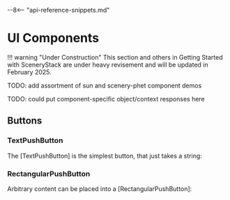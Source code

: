 --8<-- "api-reference-snippets.md"

# UI Components

!!! warning "Under Construction"
    This section and others in Getting Started with SceneryStack are under heavy revisement
    and will be updated in February 2025.

TODO: add assortment of sun and scenery-phet component demos

TODO: could put component-specific object/context responses here

## Buttons

### TextPushButton

The [TextPushButton] is the simplest button, that just takes a string:

<div id="text-push-button-example" class="sandbox-example"></div>
<script type="module" async src="/js/ui-components/text-push-button-example.js"></script>

### RectangularPushButton

Arbitrary content can be placed into a [RectangularPushButton]:

<div id="rectangular-push-button-example" class="sandbox-example"></div>
<script type="module" async src="/js/ui-components/rectangular-push-button-example.js"></script>
